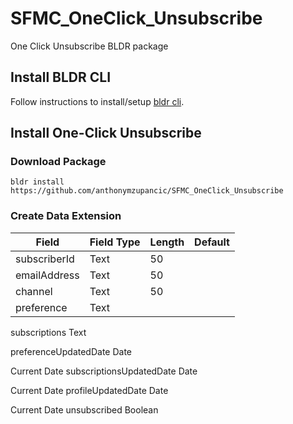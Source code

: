 # SFMC_OneClick_Unsubscribe
One Click Unsubscribe BLDR package

## Install BLDR CLI
Follow instructions to install/setup [bldr cli](https://www.npmjs.com/package/@basetime/bldr-sfmc).

## Install One-Click Unsubscribe

### Download Package
`bldr install https://github.com/anthonymzupancic/SFMC_OneClick_Unsubscribe`


### Create Data Extension
| Field | Field Type | Length | Default |
| -----| ----------| --------|--------|
| subscriberId  | Text | 50 | |
| emailAddress | Text | 50 | |
| channel| Text| 50 | |
| preference| Text

subscriptions
Text

preferenceUpdatedDate
Date

Current Date
subscriptionsUpdatedDate
Date

Current Date
profileUpdatedDate
Date

Current Date
unsubscribed
Boolean


